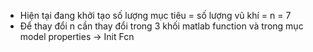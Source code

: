 - Hiện tại đang khởi tạo số lượng mục tiêu = số lượng vũ khí = n = 7
- Để thay đổi n cần thay đổi trong 3 khối matlab function và trong mục model properties -> Init Fcn